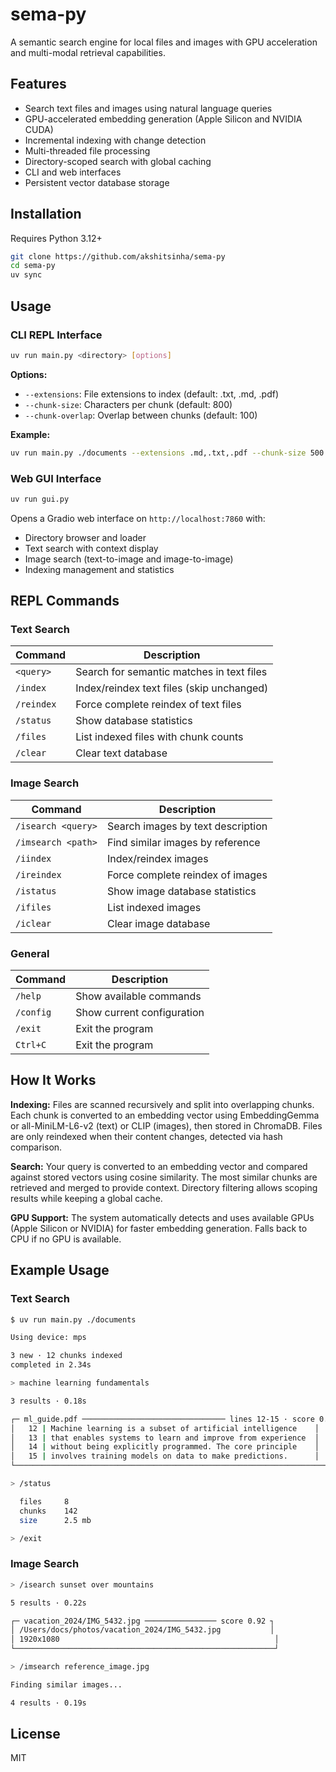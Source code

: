 # sema-py

A semantic search engine for local files and images with GPU acceleration and multi-modal retrieval capabilities.

## Features

- Search text files and images using natural language queries
- GPU-accelerated embedding generation (Apple Silicon and NVIDIA CUDA)
- Incremental indexing with change detection
- Multi-threaded file processing
- Directory-scoped search with global caching
- CLI and web interfaces
- Persistent vector database storage

## Installation

Requires Python 3.12+

```bash
git clone https://github.com/akshitsinha/sema-py
cd sema-py
uv sync
```

## Usage

### CLI REPL Interface

```bash
uv run main.py <directory> [options]
```

**Options:**

- `--extensions`: File extensions to index (default: .txt, .md, .pdf)
- `--chunk-size`: Characters per chunk (default: 800)
- `--chunk-overlap`: Overlap between chunks (default: 100)

**Example:**

```bash
uv run main.py ./documents --extensions .md,.txt,.pdf --chunk-size 500
```

### Web GUI Interface

```bash
uv run gui.py
```

Opens a Gradio web interface on `http://localhost:7860` with:

- Directory browser and loader
- Text search with context display
- Image search (text-to-image and image-to-image)
- Indexing management and statistics

## REPL Commands

### Text Search

| Command    | Description                               |
| ---------- | ----------------------------------------- |
| `<query>`  | Search for semantic matches in text files |
| `/index`   | Index/reindex text files (skip unchanged) |
| `/reindex` | Force complete reindex of text files      |
| `/status`  | Show database statistics                  |
| `/files`   | List indexed files with chunk counts      |
| `/clear`   | Clear text database                       |

### Image Search

| Command            | Description                       |
| ------------------ | --------------------------------- |
| `/isearch <query>` | Search images by text description |
| `/imsearch <path>` | Find similar images by reference  |
| `/iindex`          | Index/reindex images              |
| `/ireindex`        | Force complete reindex of images  |
| `/istatus`         | Show image database statistics    |
| `/ifiles`          | List indexed images               |
| `/iclear`          | Clear image database              |

### General

| Command   | Description                |
| --------- | -------------------------- |
| `/help`   | Show available commands    |
| `/config` | Show current configuration |
| `/exit`   | Exit the program           |
| `Ctrl+C`  | Exit the program           |

## How It Works

**Indexing:**
Files are scanned recursively and split into overlapping chunks. Each chunk is converted to an embedding vector using EmbeddingGemma or all-MiniLM-L6-v2 (text) or CLIP (images), then stored in ChromaDB. Files are only reindexed when their content changes, detected via hash comparison.

**Search:**
Your query is converted to an embedding vector and compared against stored vectors using cosine similarity. The most similar chunks are retrieved and merged to provide context. Directory filtering allows scoping results while keeping a global cache.

**GPU Support:**
The system automatically detects and uses available GPUs (Apple Silicon or NVIDIA) for faster embedding generation. Falls back to CPU if no GPU is available.

## Example Usage

### Text Search

```bash
$ uv run main.py ./documents

Using device: mps

3 new · 12 chunks indexed
completed in 2.34s

> machine learning fundamentals

3 results · 0.18s

┌─ ml_guide.pdf ──────────────────────────────── lines 12-15 · score 0.87 ┐
│   12 | Machine learning is a subset of artificial intelligence    │
│   13 | that enables systems to learn and improve from experience  │
│   14 | without being explicitly programmed. The core principle    │
│   15 | involves training models on data to make predictions.      │
└────────────────────────────────────────────────────────────────────────┘

> /status

  files     8
  chunks    142
  size      2.5 mb

> /exit
```

### Image Search

```bash
> /isearch sunset over mountains

5 results · 0.22s

┌─ vacation_2024/IMG_5432.jpg ──────────────── score 0.92 ┐
│ /Users/docs/photos/vacation_2024/IMG_5432.jpg           │
│ 1920x1080                                                │
└──────────────────────────────────────────────────────────┘

> /imsearch reference_image.jpg

Finding similar images...

4 results · 0.19s
```

## License

MIT
